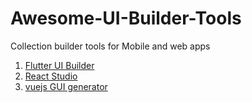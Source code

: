 # Awesome-UI-Builder-Tools
Collection builder tools for Mobile and web apps 

1. [Flutter UI Builder ](https://www.widgetmaker.dev/)
2. [React Studio](https://reactstudio.com/)
3. [vuejs GUI generator](https://vuegg.github.io/#/)
